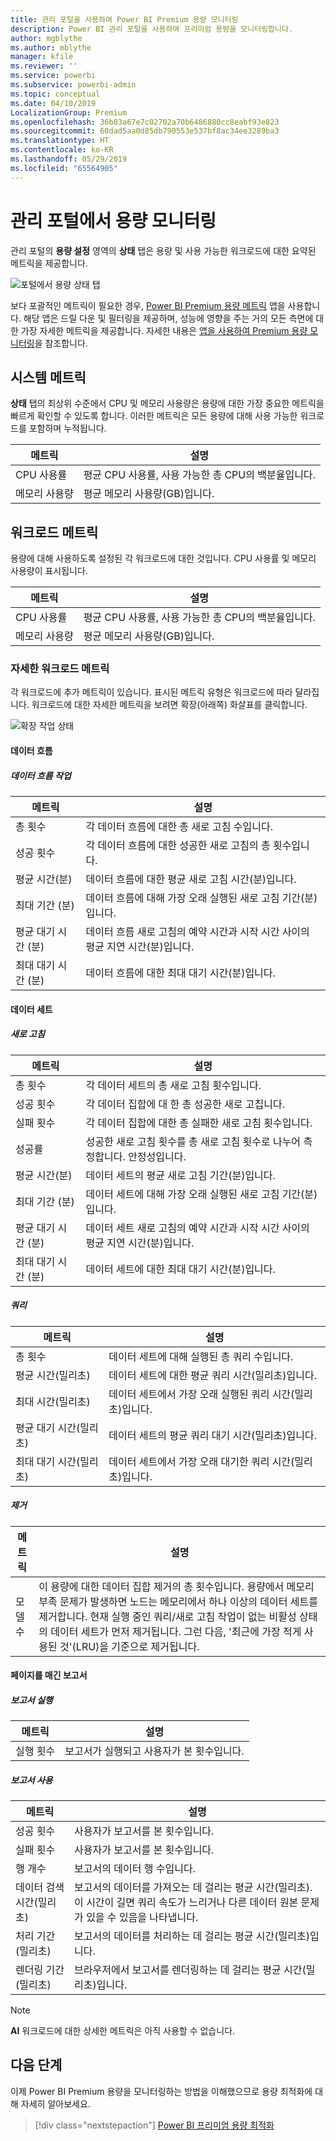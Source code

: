 ```yaml
---
title: 관리 포털을 사용하여 Power BI Premium 용량 모니터링
description: Power BI 관리 포털을 사용하여 프리미엄 용량을 모니터링합니다.
author: mgblythe
ms.author: mblythe
manager: kfile
ms.reviewer: ''
ms.service: powerbi
ms.subservice: powerbi-admin
ms.topic: conceptual
ms.date: 04/10/2019
LocalizationGroup: Premium
ms.openlocfilehash: 36b03a67e7c02702a70b6486880cc8eabf93e823
ms.sourcegitcommit: 60dad5aa0d85db790553e537bf8ac34ee3289ba3
ms.translationtype: HT
ms.contentlocale: ko-KR
ms.lasthandoff: 05/29/2019
ms.locfileid: "65564905"
---
```

# <a name="monitor-capacities-in-the-admin-portal"></a>관리 포털에서 용량 모니터링

관리 포털의 **용량 설정** 영역의 **상태** 탭은 용량 및 사용 가능한 워크로드에 대한 요약된 메트릭을 제공합니다.  

![포털에서 용량 상태 탭](media/service-admin-premium-monitor-portal/admin-portal-health.png)

보다 포괄적인 메트릭이 필요한 경우, [Power BI Premium 용량 메트릭](service-admin-premium-monitor-capacity.md) 앱을 사용합니다. 해당 앱은 드릴 다운 및 필터링을 제공하며, 성능에 영향을 주는 거의 모든 측면에 대한 가장 자세한 메트릭을 제공합니다. 자세한 내용은 [앱을 사용하여 Premium 용량 모니터링](service-admin-premium-monitor-capacity.md)을 참조합니다.

## <a name="system-metrics"></a>시스템 메트릭

**상태** 탭의 최상위 수준에서 CPU 및 메모리 사용량은 용량에 대한 가장 중요한 메트릭을 빠르게 확인할 수 있도록 합니다. 이러한 메트릭은 모든 용량에 대해 사용 가능한 워크로드를 포함하며 누적됩니다.

| **메트릭** | **설명** |
| --- | --- |
| CPU 사용률 | 평균 CPU 사용률, 사용 가능한 총 CPU의 백분율입니다. |
| 메모리 사용량 | 평균 메모리 사용량(GB)입니다.|

## <a name="workload-metrics"></a>워크로드 메트릭

용량에 대해 사용하도록 설정된 각 워크로드에 대한 것입니다. CPU 사용률 및 메모리 사용량이 표시됩니다.

| **메트릭** | **설명** |
| --- | --- |
| CPU 사용률 | 평균 CPU 사용률, 사용 가능한 총 CPU의 백분율입니다. |
| 메모리 사용량 | 평균 메모리 사용량(GB)입니다.|

### <a name="detailed-workload-metrics"></a>자세한 워크로드 메트릭

각 워크로드에 추가 메트릭이 있습니다. 표시된 메트릭 유형은 워크로드에 따라 달라집니다. 워크로드에 대한 자세한 메트릭을 보려면 확장(아래쪽) 화살표를 클릭합니다.

![확장 작업 상태](media/service-admin-premium-monitor-portal/admin-portal-health-expand.png)

#### <a name="dataflows"></a>데이터 흐름

##### <a name="dataflow-operations"></a>데이터 흐름 작업

| **메트릭** | **설명** |
| --- | --- |
| 총 횟수 | 각 데이터 흐름에 대한 총 새로 고침 수입니다. |
| 성공 횟수 | 각 데이터 흐름에 대한 성공한 새로 고침의 총 횟수입니다.|
| 평균 시간(분) | 데이터 흐름에 대한 평균 새로 고침 시간(분)입니다. |
| 최대 기간 (분) | 데이터 흐름에 대해 가장 오래 실행된 새로 고침 기간(분)입니다. |
| 평균 대기 시간 (분) | 데이터 흐름 새로 고침의 예약 시간과 시작 시간 사이의 평균 지연 시간(분)입니다. |
| 최대 대기 시간 (분) | 데이터 흐름에 대한 최대 대기 시간(분)입니다.  |

#### <a name="datasets"></a>데이터 세트

##### <a name="refresh"></a>새로 고침

| **메트릭** | **설명** |
| --- | --- |
| 총 횟수 | 각 데이터 세트의 총 새로 고침 횟수입니다. |
| 성공 횟수 | 각 데이터 집합에 대 한 총 성공한 새로 고칩니다. |
| 실패 횟수 | 각 데이터 집합에 대한 총 실패한 새로 고침 횟수입니다. |
| 성공률  | 성공한 새로 고침 횟수를 총 새로 고침 횟수로 나누어 측정합니다. 안정성입니다. |
| 평균 시간(분) | 데이터 세트의 평균 새로 고침 기간(분)입니다.  |
| 최대 기간 (분) | 데이터 세트에 대해 가장 오래 실행된 새로 고침 기간(분)입니다. |
| 평균 대기 시간 (분) | 데이터 세트 새로 고침의 예약 시간과 시작 시간 사이의 평균 지연 시간(분)입니다. |
| 최대 대기 시간 (분) | 데이터 세트에 대한 최대 대기 시간(분)입니다. |

##### <a name="query"></a>쿼리

| **메트릭** | **설명** |
| --- | --- |
| 총 횟수 | 데이터 세트에 대해 실행된 총 쿼리 수입니다. |
| 평균 시간(밀리초) |데이터 세트에 대한 평균 쿼리 시간(밀리초)입니다.|
| 최대 시간(밀리초) |데이터 세트에서 가장 오래 실행된 쿼리 시간(밀리초)입니다. |
| 평균 대기 시간(밀리초) |데이터 세트의 평균 쿼리 대기 시간(밀리초)입니다. |
| 최대 대기 시간(밀리초) |데이터 세트에서 가장 오래 대기한 쿼리 시간(밀리초)입니다. |

##### <a name="eviction"></a>제거

| **메트릭** | **설명** |
| --- | --- |
| 모델 수 | 이 용량에 대한 데이터 집합 제거의 총 횟수입니다. 용량에서 메모리 부족 문제가 발생하면 노드는 메모리에서 하나 이상의 데이터 세트를 제거합니다. 현재 실행 중인 쿼리/새로 고침 작업이 없는 비활성 상태의 데이터 세트가 먼저 제거됩니다. 그런 다음, '최근에 가장 적게 사용된 것'(LRU)을 기준으로 제거됩니다. |

#### <a name="paginated-reports"></a>페이지를 매긴 보고서

##### <a name="report-execution"></a>보고서 실행

| **메트릭** | **설명** |
| --- | --- |
| 실행 횟수  | 보고서가 실행되고 사용자가 본 횟수입니다.|

##### <a name="report-usage"></a>보고서 사용

| **메트릭** | **설명** |
| --- | --- |
| 성공 횟수 | 사용자가 보고서를 본 횟수입니다. |
| 실패 횟수 |사용자가 보고서를 본 횟수입니다.|
| 행 개수 |보고서의 데이터 행 수입니다. |
| 데이터 검색 시간(밀리초) |보고서의 데이터를 가져오는 데 걸리는 평균 시간(밀리초). 이 시간이 길면 쿼리 속도가 느리거나 다른 데이터 원본 문제가 있을 수 있음을 나타냅니다.  |
| 처리 기간 (밀리초) |보고서의 데이터를 처리하는 데 걸리는 평균 시간(밀리초)입니다. |
| 렌더링 기간 (밀리초) |브라우저에서 보고서를 렌더링하는 데 걸리는 평균 시간(밀리초)입니다. |

> [!NOTE]
> **AI** 워크로드에 대한 상세한 메트릭은 아직 사용할 수 없습니다.

## <a name="next-steps"></a>다음 단계

이제 Power BI Premium 용량을 모니터링하는 방법을 이해했으므로 용량 최적화에 대해 자세히 알아보세요.

> [!div class="nextstepaction"]
> [Power BI 프리미엄 용량 최적화](service-premium-capacity-optimize.md)
